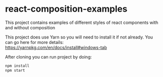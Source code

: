 # react-composition-examples
This project contains examples of different styles of react components with and without composition

This project does use Yarn so you will need to install it if not already. You can go here for more details: https://yarnpkg.com/en/docs/install#windows-tab

After cloning you can run project by doing:

```sh
npm install
npm start
```
